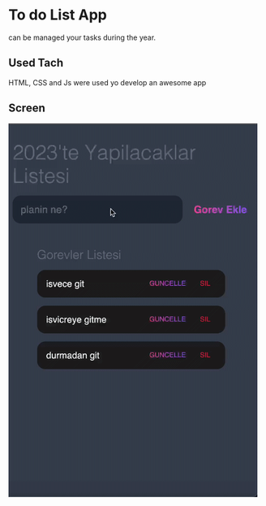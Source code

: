 <h1> To do List App</h1>

can be managed your tasks during the year.

<h2> Used Tach</h2>

HTML, CSS and Js were used yo develop an awesome app


<h2> Screen </h2>

![](screen.gif)